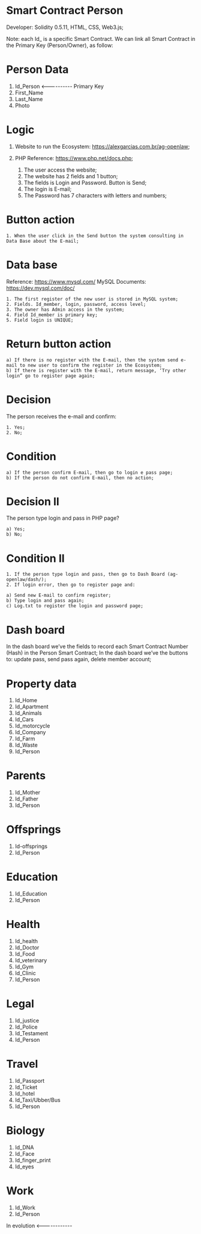 # Smart Contract Person

Developer: Solidity 0.5.11, HTML, CSS, Web3.js;

Note: each Id_ is a specific Smart Contract. We can link all Smart Contract in the Primary Key (Person/Owner), as follow:

# Person Data

1. Id_Person <---------- Primary Key
2. First_Name
3. Last_Name
4. Photo

# Logic

1. Website to run the Ecosystem: https://alexgarcias.com.br/ag-openlaw;
1. PHP Reference: https://www.php.net/docs.php;

    1. The user access the website;
    2. The website has 2 fields and 1 button;
    3. The fields is Login and Password. Button is Send;
    4. The login is E-mail;
    5. The Password has 7 characters with letters and numbers;

# Button action

    1. When the user click in the Send button the system consulting in Data Base about the E-mail;

# Data base

Reference: https://www.mysql.com/
MySQL Documents: https://dev.mysql.com/doc/ 

    1. The first register of the new user is stored in MySQL system;
    2. Fields. Id_member, login, password, access level;
    3. The owner has Admin access in the system;
    4. Field Id_member is primary key;
    5. Field login is UNIQUE;

# Return button action

    a) If there is no register with the E-mail, then the system send e-mail to new user to confirm the register in the Ecosystem;
    b) If there is register with the E-mail, return message, ‘Try other login” go to register page again;

# Decision 
       
The person receives the e-mail and confirm:

    1. Yes;
    2. No;

# Condition

    a) If the person confirm E-mail, then go to login e pass page;
    b) If the person do not confirm E-mail, then no action;

# Decision II

The person type login and pass in PHP page?

    a) Yes;
    b) No;

# Condition II

    1. If the person type login and pass, then go to Dash Board (ag-openlaw/dash/);
    2. If login error, then go to register page and:

    a) Send new E-mail to confirm register;
    b) Type login and pass again;
    c) Log.txt to register the login and password page;

# Dash board

In the dash board we’ve the fields to record each Smart Contract Number (Hash) in the Person Smart Contract;
In the dash board we’ve the buttons to: update pass, send pass again, delete member account;

# Property data

1. Id_Home
2. Id_Apartment
3. Id_Animals
4. Id_Cars
5. Id_motorcycle
6. Id_Company
7. Id_Farm
8. Id_Waste
9. Id_Person 

# Parents

1. Id_Mother
2. Id_Father
3. Id_Person 

# Offsprings

1. Id-offsprings
2. Id_Person 

# Education

1. Id_Education
2. Id_Person 

# Health

1. Id_health
2. Id_Doctor
3. Id_Food
4. Id_veterinary
5. Id_Gym
6. Id_Clinic
7. Id_Person 

# Legal

1. Id_justice
2. Id_Police
3. Id_Testament
4. Id_Person 

# Travel

1. Id_Passport
2. Id_Ticket
3. Id_hotel
4. Id_Taxi/Ubber/Bus
5. Id_Person 

# Biology

1. Id_DNA
2. Id_Face
3. Id_finger_print
4. Id_eyes

# Work

1. Id_Work
2. Id_Person


In evolution <------------
